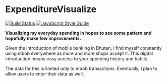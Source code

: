# ExpenditureVisualize

[![Build Status](https://travis-ci.com/phuens/ExpenditureVisualize.svg?branch=main)](https://travis-ci.com/phuens/ExpenditureVisualize)
[![JavaScript Style Guide](https://cdn.rawgit.com/standard/standard/master/badge.svg)](https://github.com/standard/standard)

<b> Visualizing my everyday spending in hopes to see some pattern and hopefully make few improvements. </b>

<p>
  Given the introduction of mobile banking in Bhutan, I find myself constantly using mbob everywhere as more and more shops accept it. This  digital introduction means easy access to your spending history and habits.</p>
<p>
  The data for this is limited only to mbob transactions. Eventually, I plan to allow users to enter their data as well. 
</p>
